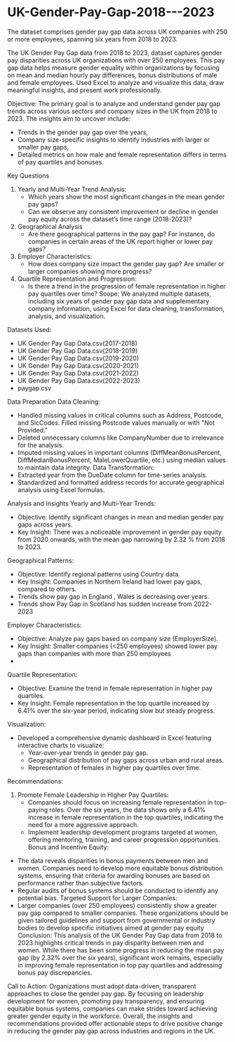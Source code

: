 # UK-Gender-Pay-Gap-2018---2023
The dataset comprises gender pay gap data across UK companies with 250 or more employees, spanning six years from 2018 to 2023.


The UK Gender Pay Gap data from 2018 to 2023, dataset captures gender pay disparities across UK organizations with over 250 employees. This pay gap data helps measure gender equality within organizations by focusing on mean and median hourly pay differences, bonus distributions  of male and female employees. Used Excel to analyze and visualize this data, draw meaningful insights, and present  work professionally.



Objective: The primary goal is to analyze and understand gender pay gap trends across various sectors and company sizes in the UK from 2018 to 2023.
The insights aim to uncover include:

* Trends in the gender pay gap over the years,
* Company size-specific insights to identify industries with larger or smaller pay gaps,
* Detailed metrics on how male and female representation differs in terms of pay quartiles and bonuses.

Key Questions
1. Yearly and Multi-Year Trend Analysis:
    * Which years show the most significant changes in the mean gender pay gaps?
    * Can we observe any consistent improvement or decline in gender pay equity across the dataset’s time range (2018-2023)?
2. Geographical Analysis 
    * Are there geographical patterns in the pay gap? For instance, do companies in certain areas of the UK report higher or lower pay gaps?
3. Employer Characteristics:
    * How does company size  impact the gender pay gap? Are smaller or larger companies showing more progress?
4. Quartile Representation and Progression:
    * Is there a trend in the progression of female representation in higher pay quartiles over time?
Scope: We analyzed multiple datasets, including six years of gender pay gap data and supplementary company information, using Excel for data cleaning, transformation, analysis, and visualization.

Datasets Used:
* UK Gender Pay Gap Data.csv(2017-2018)
* UK Gender Pay Gap Data.csv(2018-2019)
* UK Gender Pay Gap Data.csv(2019-2020)
* UK Gender Pay Gap Data.csv(2020-2021)
* UK Gender Pay Gap Data.csv(2021-2022)
* UK Gender Pay Gap Data.csv(2022-2023)
* paygap.csv

Data Preparation
Data Cleaning:
* Handled missing values in critical columns such as Address, Postcode, and SicCodes. Filled missing Postcode values manually or with "Not Provided."
* Deleted unnecessary columns like CompanyNumber due to irrelevance for the analysis.
* Imputed missing values in important columns (DiffMeanBonusPercent, DiffMedianBonusPercent, MaleLowerQuartile, etc.) using median values to maintain data integrity.
Data Transformation:
* Extracted year from the DueDate column for time-series analysis.
* Standardized and formatted  address records for accurate geographical analysis using Excel formulas.

Analysis and Insights
Yearly and Multi-Year Trends:
* Objective: Identify significant changes in mean and median gender pay gaps across years.
* Key Insight: There was a noticeable improvement in gender pay equity from 2020 onwards, with the mean gap narrowing by 2.32 % from 2018 to 2023.

Geographical Patterns:
* Objective: Identify regional patterns using Country data.
* Key Insight: Companies in Northern Ireland  had lower pay gaps, compared to others.
* Trends show pay gap in England , Wales is decreasing over years.
* Trends show Pay Gap in Scotland has sudden increase from 2022- 2023
	
Employer Characteristics:
* Objective: Analyze pay gaps based on company size (EmployerSize).
* Key Insight: Smaller companies (<250 employees) showed lower pay gaps than companies with more than 250 employees
* 
Quartile Representation:
* Objective: Examine the trend in female representation in higher pay quartiles.
* Key Insight: Female representation in the top quartile increased by 6.41% over the six-year period, indicating slow but steady progress.

Visualization:
* Developed a comprehensive dynamic dashboard in Excel featuring  interactive charts to visualize:
    * Year-over-year trends in gender pay gap.
    * Geographical distribution of pay gaps across urban and rural areas.
    * Representation of females in higher pay quartiles over time.




Recommendations:
1. Promote Female Leadership in Higher Pay Quartiles:
    * Companies should focus on increasing female representation in top-paying roles. Over the six years, the data shows only a 6.41% increase in female representation in the top quartiles, indicating the need for a more aggressive approach.
    * Implement leadership development programs targeted at women, offering mentoring, training, and career progression opportunities.
Bonus and Incentive Equity:
* The data reveals disparities in bonus payments between men and women. Companies need to develop more equitable bonus distribution systems, ensuring that criteria for awarding bonuses are based on performance rather than subjective factors.
* Regular audits of bonus systems should be conducted to identify any potential bias.
Targeted Support for Larger Companies:
* Larger companies (over 250 employees) consistently show a greater pay gap compared to smaller companies. These organizations should be given tailored guidelines and support from governmental or industry bodies to develop specific initiatives aimed at gender pay equity
Conclusion:
This analysis of the UK Gender Pay Gap data from 2018 to 2023 highlights critical trends in pay disparity between men and women. While there has been some progress in reducing the mean pay gap (by 2.32% over the six years), significant work remains, especially in improving female representation in top pay quartiles and addressing bonus pay discrepancies.


Call to Action: Organizations must adopt data-driven, transparent approaches to close the gender pay gap. By focusing on leadership development for women, promoting pay transparency, and ensuring equitable bonus systems, companies can make strides toward achieving greater gender equity in the workforce.
Overall, the insights and recommendations provided offer actionable steps to drive positive change in reducing the gender pay gap across industries and regions in the UK.

